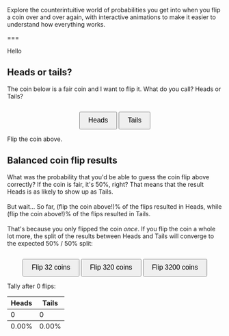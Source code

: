 Explore the counterintuitive world of probabilities you get into when you flip a coin over and over again, with interactive animations to make it easier to understand how everything works.

===

<script src="https://cdn.jsdelivr.net/npm/three@0.160.0/build/three.min.js"></script>

<style>
    canvas {
        display: block;
        margin: auto;
    }

    button {
        margin-top: 10px;
        padding: 0.6em 1.2em;
        font-size: 1rem;
        cursor: pointer;
    }

    .heads::after,
    .tails::after {
        content: "";
        display: inline-block;
        width: 1.2em;
        height: 1.5em;
        background-size: contain;
        background-repeat: no-repeat;
        margin-left: 0.25em;
        vertical-align: middle;
    }
    .heads::before {
        content: "Heads";
    }
    .heads::after {
        background-image: url('/blog/_test/heads.svg');
    }
    .tails::before {
        content: "Tails";
    }
    .tails::after {
        background-image: url('/blog/_test/tails.svg');
    }
</style>

<span class="icon-after">Hello</span>

<script>
    class CoinArea {
        constructor(width, height, angle = 45, z = 10) {
            this.scene = new THREE.Scene();
            this.camera = new THREE.PerspectiveCamera(angle, width / height, 0.1, 1000);
            this.camera.position.z = z;

            this.renderer = new THREE.WebGLRenderer({ antialias: true, alpha: true });
            this.renderer.setSize(width, height);

            this.ambient = new THREE.AmbientLight(0xffffff, 2);
            this.scene.add(this.ambient);

            this.coins = [];

            this.isAnimating = false;
            this.flipResults = null;
            this.animationStart = null;
            this.callback = null;
        }

        addToContainer(container) {
            container.appendChild(this.renderer.domElement);
        }

        addCoin(coin) {
            this.coins.push(coin);
            this.scene.add(coin.coin);
        }

        flipCoins(duration = 1000, callback = (results) => {}) {
            if (this.isAnimating) return;
            this.callback = callback;
            this.duration = duration;

            this.isAnimating = true;
            this.animationStart = performance.now();
            // Collect the results immediately but start animating afterwards.
            this.flipResults = this.coins.map((coin) => coin.flip());
            requestAnimationFrame((time) => {
                this.animateFlips(time);
            });
        }

        animateFlips(time) {
            if (!this.isAnimating) return;

            const progress = Math.min((time - this.animationStart) / this.duration, 1);
            this.coins.forEach((coin) => coin.animateFlip(progress));

            this.renderScene();

            if (progress < 1) requestAnimationFrame((time) => {
                this.animateFlips(time);
            });
            else this.animationCallback();
        }

        animationCallback() { // Called when the flip animation is done.
            console.log(`Flipping done, results were ${this.flipResults}.`)
            if (this.callback) this.callback(this.flipResults);
            this.isAnimating = false;
            this.flipResults = null;
            this.animationStart = null;
            this.callback = null;
        }

        renderScene() {
            this.renderer.render(this.scene, this.camera);
        }
    }

    class Coin {
        constructor(x = 0, y = 0, radius = 2) {
            this.radius = radius;
            this.thickness = 0.3;
            this.segments = 64;

            this.geometry = new THREE.CylinderGeometry(this.radius, this.radius, this.thickness, this.segments, 1, false);
            this.coin = new THREE.Mesh(this.geometry, coinMaterials);
            this.coin.rotation.x = Math.PI / 2;
            this.coin.position.x = x;
            this.coin.position.y = y;

            this.targetRotations = [0, 0, 0];
        }

        flip() {
            const isHeads = Math.random() < 0.5;
            this.targetRotations = [
                Math.PI / 2 + 2 * Math.PI * Math.floor(2 * Math.random()),  // x
                2 * Math.PI * Math.floor(2 * Math.random()),  // y
                (isHeads ? 0 : Math.PI) + 2 * Math.PI * Math.floor(2 + Math.random() * 4),  // z
            ];
            return isHeads;
        }

        animateFlip(progress) {  // Animate a flip based on the target rotations and current progress.
            const easedProgress = 1 - Math.pow(1 - progress, 3);
            //this.coin.rotation.x = easedProgress * this.targetRotations[0];
            //this.coin.rotation.y = easedProgress * this.targetRotations[1];
            this.coin.rotation.z = easedProgress * this.targetRotations[2];
        }
    }

    const loader = new THREE.TextureLoader();
    let headTexture, tailTexture;
    let texturesLoaded = 0;
    let coinMaterials;

    function onTextureLoad() {
        texturesLoaded += 1;
        if (texturesLoaded === 2) {
            createMaterials();
        }
    }

    headTexture = loader.load('/blog/_test/heads.svg', onTextureLoad);
    tailTexture = loader.load('/blog/_test/tails.svg', onTextureLoad);

    [headTexture, tailTexture].forEach(tex => {
        tex.rotation = Math.PI / 2;
        tex.center.set(0.5, 0.5);
        //tex.anisotropy = scene.renderer.capabilities.getMaxAnisotropy();
        tex.minFilter = THREE.LinearFilter;
    });

    let coinArea1;
    let coinArea2;

    function createMaterials() {
        // Textured materials
        const headMaterial = new THREE.MeshStandardMaterial({ map: headTexture });
        const tailMaterial = new THREE.MeshStandardMaterial({ map: tailTexture });

        // Edge material
        const edgeMaterial = new THREE.MeshStandardMaterial({ color: 0x000000 });
        // Material order must match group indices: [top (heads), side, bottom (tails)]
        coinMaterials = [edgeMaterial, headMaterial, tailMaterial];

        setUpScenes();
    }

    function setUpScenes() {
        coinArea1 = new CoinArea(400, 200);
        coinArea1.addToContainer(document.getElementById('container1'));

        coinArea1.addCoin(new Coin(0));
        coinArea1.renderScene();

        coinArea2 = new CoinArea(400, 200, angle=7, z=100);
        coinArea2.addToContainer(document.getElementById('container2'));
        [-8.75, -6.25, -3.75, -1.25, 1.25, 3.75, 6.25, 8.75].forEach((x) => {
            [-3.75, -1.25, 1.25, 3.75].forEach((y) => {
                coinArea2.addCoin(new Coin(x, y, 1));
            })
        })
        coinArea2.renderScene();
    }

    function callback1() {
        document.getElementById("span1").innerHTML = "Oi.";
    }

    function interactive1(guess) {
        // Delete the two guess buttons.
        document.querySelectorAll("#interactive1 > button").forEach((el) => el.remove());
        coinArea1.flipCoins(callback = (result) => {
            result = result[0];
            let result_name = result ? "heads" : "tails";
            let guess_name = guess ? "heads" : "tails";
            let result_span = document.getElementById("span1_1");
            if (result === guess) result_span.innerHTML = `Good guess, you called ${result_name} correctly!`;
            else result_span.innerHTML = `Wooops, you called ${guess_name} but got ${result_name}...`;

            document.getElementById("span1_2").innerHTML = 100 * Number(result);
            document.getElementById("span1_3").innerHTML = 100 * Number(!result);

            // Pre-fill table from the next section.
            document.getElementById("interactive2_tally_heads").innerHTML = Number(result);
            document.getElementById("interactive2_tally_tails").innerHTML = Number(!result);
            document.getElementById("interactive2_per_heads").innerHTML = `${(100 * Number(result)).toFixed(2)}%`;
            document.getElementById("interactive2_per_tails").innerHTML = `${(100 * Number(!result)).toFixed(2)}%`;
            document.getElementById("interactive2_caption").innerHTML = `Tally after 1 flip:`;
        });
    }

    function interactive2(turns) {
        const _duration = Math.round(1000 / turns);
        let flips_left = turns;

        function flipCallback() {
            coinArea2.flipCoins(duration = _duration, callback = (results) => {
                const heads_tally_el = document.getElementById("interactive2_tally_heads");
                let heads_tally = parseInt(heads_tally_el.innerHTML) || 0;
                heads_tally = results.reduce(
                    (acc, result) => acc + result,
                    heads_tally
                )
                heads_tally_el.innerHTML = heads_tally;
                const tails_tally_el = document.getElementById("interactive2_tally_tails");
                let tails_tally = parseInt(tails_tally_el.innerHTML) || 0;
                tails_tally = results.reduce(
                    (acc, result) => acc + !result,
                    tails_tally
                )
                tails_tally_el.innerHTML = tails_tally;

                const total_flips = tails_tally + heads_tally;
                document.getElementById("interactive2_per_heads").innerHTML = `${(100 * heads_tally / total_flips).toFixed(2)}%`;
                document.getElementById("interactive2_per_tails").innerHTML = `${(100 * tails_tally / total_flips).toFixed(2)}%`;
                document.getElementById("interactive2_caption").innerHTML = `Tally after ${total_flips} flips:`;
            });
            flips_left--;
            console.log(flips_left);

            if (flips_left > 0) window.requestAnimationFrame(flipCallback);
        }
        window.requestAnimationFrame(flipCallback);
    }
</script>


## Heads or tails?

The coin below is a fair coin and I want to flip it.
What do you call?
<span class="heads" /> or <span class="tails" />?


<div id="interactive1" style="text-align:center">
<div id="container1"></div>
<button class="btn" onclick="interactive1(true)">Heads</button>
<button class="btn" onclick="interactive1(false)">Tails</button>
</div>

<span id="span1_1">Flip the coin above.</span>


## Balanced coin flip results

What was the probability that you'd be able to guess the coin flip above correctly?
If the coin is fair, it's 50%, right?
That means that the result <span class="heads" /> is as likely to show up as <span class="tails" />.

But wait...
So far, <span id="span1_2">(flip the coin above!)</span>% of the flips resulted in <span class="heads" />, while <span id="span1_3">(flip the coin above!)</span>% of the flips resulted in <span class="tails" />.

That's because you only flipped the coin _once_.
If you flip the coin a whole lot more, the split of the results between <span class="heads" /> and <span class="tails" /> will converge to the expected 50% / 50% split:


<div id="interactive2" style="text-align:center">
<div id="container2"></div>
<button class="btn" onclick="interactive2(1)">Flip 32 coins</button>
<button class="btn" onclick="interactive2(10)">Flip 320 coins</button>
<button class="btn" onclick="interactive2(100)">Flip 3200 coins</button>
</div>

<span id="interactive2_caption">Tally after 0 flips:</span>

<table id="interactive2_tally">
    <thead><tr>
        <th>Heads</th>
        <th>Tails</th>
    </tr></thead>
    <tbody><tr>
        <td id="interactive2_tally_heads">0</td>
        <td id="interactive2_tally_tails">0</td>
    </tr></tbody>
    <tfoot><tr>
        <td id="interactive2_per_heads">0.00%</td>
        <td id="interactive2_per_tails">0.00%</td>
    </tr></tfoot>
</table>

